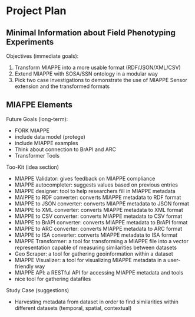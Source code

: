 # Project Plan
## Minimal Information about Field Phenotyping Experiments

Objectives (immediate goals):

1. Transform MIAPPE into a more usable format (RDF/JSON/XML/CSV)
2. Extend MIAPPE with SOSA/SSN ontology in a modular way
3. Pick two case investigations to demonstrate the use of MIAPPE Sensor extension and the transformed formats


## MIAFPE Elements









Future Goals (long-term):

- FORK MIAPPE
- include data model (protege)
- include MIAPPE examples
- Think about connection to BrAPI and ARC
- Transformer Tools

Too-Kit (idea section)
- MIAPPE Validator: gives feedback on MIAPPE compliance
- MIAPPE autocompleter: suggests values based on previous entries
- MIAPPE designer: tool to help researchers fill in MIAPPE metadata
- MAIPPE to RDF converter: converts MIAPPE metadata to RDF format
- MIAPPE to JSON converter: converts MIAPPE metadata to JSON format
- MIAPPE to XML converter: converts MIAPPE metadata to XML format
- MIAPPE to CSV converter: converts MIAPPE metadata to CSV format
- MIAPPE to BrAPI converter: converts MIAPPE metadata to BrAPI format
- MIAPPE to ARC converter: converts MIAPPE metadata to ARC format
- MIAPPE to ISA converter: converts MIAPPE metadata to ISA format
- MIAPPE Transformer: a tool for transforming a MIAPPE file into a vector representation capable of measuring similarities between datasets
- Geo Scraper: a tool for gathering geoinformation within a dataset
- MIAPPE Visualizer: a tool for visualizing MIAPPE metadata in a user-friendly way
- MIAPPE API: a RESTful API for accessing MIAPPE metadata and tools
- nice tool for gathering datafiles

Study Case (suggestions)
- Harvesting metadata from dataset in order to find similarities within different datasets (temporal, spatial, contextual)